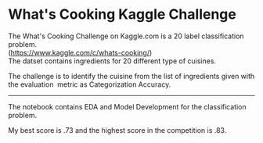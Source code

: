 #  What's Cooking Kaggle Challenge
The What's Cooking Challenge on Kaggle.com is a 20 label classification problem.  
(https://www.kaggle.com/c/whats-cooking/)  
The datset contains ingredients for 20 different type of cuisines.   
  
The challenge is to identify the cuisine from the list of ingredients given with the evaluation  metric as Categorization Accuracy.   

__________________________________________________________________________________________________________________________________
The notebook contains EDA and Model Development for the classification problem.  
  
My best score is .73 and the highest score in the competition is .83. 
 

